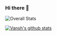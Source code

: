 ### Hi there 👋

<!--
**marizvi/marizvi** is a ✨ _special_ ✨ repository because its `README.md` (this file) appears on your GitHub profile.

Here are some ideas to get you started:

- 🔭 I’m currently working on ...
- 🌱 I’m currently learning ...
- 👯 I’m looking to collaborate on ...
- 🤔 I’m looking for help with ...
- 💬 Ask me about ...
- 📫 How to reach me: ...
- 😄 Pronouns: ...
- ⚡ Fun fact: ...
-->
![Overall Stats](https://github-readme-stats.vercel.app/api?username=1shtandon&count_private=true&show_icons=true&hide=contribs)
<!--![Top Langs](https://github-readme-stats.vercel.app/api/top-langs/?username=1shtandon&layout=compact&hide=html)-->
[![Vansh's github stats](https://github-readme-stats.vercel.app/api?username=1shtandon)](https://github.com/1shtandon/github-readme-stats)
